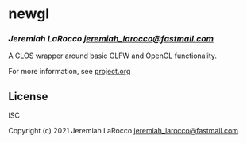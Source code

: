 # newgl
### _Jeremiah LaRocco <jeremiah_larocco@fastmail.com>_

A CLOS wrapper around basic GLFW and OpenGL functionality.

For more information, see [project.org](https://github.com/jl2/newgl/project.org)

## License

ISC

Copyright (c) 2021 Jeremiah LaRocco <jeremiah_larocco@fastmail.com>


